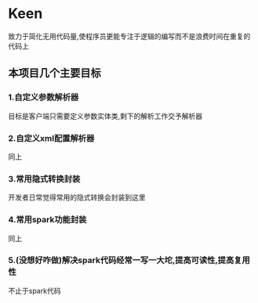 # Keen
致力于简化无用代码量,使程序员更能专注于逻辑的编写而不是浪费时间在重复的代码上
## 本项目几个主要目标
### 1.自定义参数解析器
目标是客户端只需要定义参数实体类,剩下的解析工作交予解析器
### 2.自定义xml配置解析器
同上
### 3.常用隐式转换封装
开发者日常觉得常用的隐式转换会封装到这里
### 4.常用spark功能封装
同上
### 5.(没想好咋做)解决spark代码经常一写一大坨,提高可读性,提高复用性
不止于spark代码
